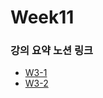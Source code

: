 # Week11

### 강의 요약 노션 링크

- [W3-1](https://lavender-jingle-d0e.notion.site/W3-Hyperparameter-tuning-fcebd4d266cb4cbe803aa61ff5069ad1?pvs=4)
- [W3-2](https://lavender-jingle-d0e.notion.site/W3-Batch-Normalization-babbe75941b2426c92abe054deba0ebd?pvs=4)
